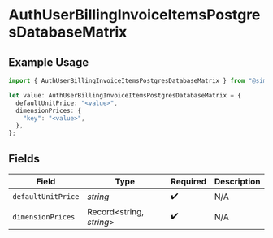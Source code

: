# AuthUserBillingInvoiceItemsPostgresDatabaseMatrix

## Example Usage

```typescript
import { AuthUserBillingInvoiceItemsPostgresDatabaseMatrix } from "@simplesagar/vercel/models/authuser.js";

let value: AuthUserBillingInvoiceItemsPostgresDatabaseMatrix = {
  defaultUnitPrice: "<value>",
  dimensionPrices: {
    "key": "<value>",
  },
};
```

## Fields

| Field                    | Type                     | Required                 | Description              |
| ------------------------ | ------------------------ | ------------------------ | ------------------------ |
| `defaultUnitPrice`       | *string*                 | :heavy_check_mark:       | N/A                      |
| `dimensionPrices`        | Record<string, *string*> | :heavy_check_mark:       | N/A                      |
